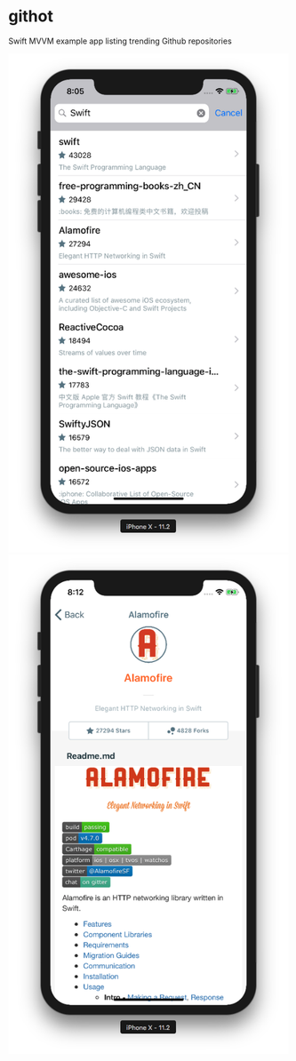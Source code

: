 # githot
Swift MVVM example app listing trending Github repositories

![list](https://github.com/manikal/githot/blob/master/list.png "Search results")
![details](https://github.com/manikal/githot/blob/master/details.png "Repository details")
